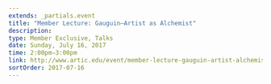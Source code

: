```yaml
---
extends: _partials.event
title: "Member Lecture: Gauguin—Artist as Alchemist"
description: 
type: Member Exclusive, Talks
date: Sunday, July 16, 2017
time: 2:00pm–3:00pm
link: http://www.artic.edu/event/member-lecture-gauguin-artist-alchemist-2
sortOrder: 2017-07-16
---
```

